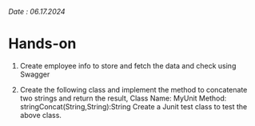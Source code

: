 
*Date : 06.17.2024*

# Hands-on

1. Create employee info to store and fetch the data and check using Swagger 

2. Create the following class and implement the method to concatenate two strings and return the result, Class Name: MyUnit Method: stringConcat(String,String):String Create a Junit test class to test the above class.

